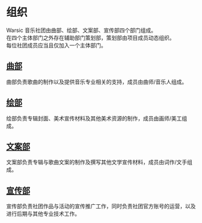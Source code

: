 # 组织
Warsic 音乐社团由曲部、绘部、文案部、宣传部四个部门组成。  
在四个主体部门之外存在辅助部门策划部，策划部由项目成员动态组织。  
每位社团成员应当且仅加入一个主体部门。  

## [曲部](./music-depart.md)
曲部负责歌曲的制作以及提供音乐专业相关的支持，成员由曲师/音乐人组成。  

## [绘部](./illust-depart.md)
绘部负责专辑封面、美术宣传材料及其他美术资源的制作，成员由画师/美工组成。  

## [文案部](./liter-depart.md)
文案部负责专辑与歌曲文案的制作及撰写其他文学宣传材料，成员由词作/文手组成。  

## [宣传部](./conduct-depart.md)
宣传部负责社团作品与活动的宣传推广工作，同时负责社团官方账号的运营，以及进行后期与其他专业技术工作。  
